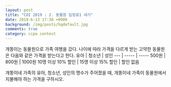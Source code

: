 ```yaml
---
layout: post
title: "COI 2019 : 2. 동물원 입장료1 내기"
date: 2019-6-13 17:30 +0900
background: /img/posts/hqdefault.jpg
comments: true
category: ccpa contest
---
```


개똥이는 동물원으로 가족 여행을 갔다. 나이에 따라 가격을 다르게 받는 고약한 동물원은 다음와 같은 가격을 받는다고 한다.
유아 | 청소년 | 성인
--- | ----- | -----
500원 | 800원 | 1000원
10명 이상 10% 할인 | 15명 이상 15% 할인 | 할인 없음

개똥이네 가족의 유아, 청소년, 성인의 명수가 주어졌을 때, 개똥이네 가족이 동물원에서 지불해야 하는 가격을 구하시오.
